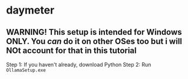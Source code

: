 # daymeter
## WARNING! This setup is intended for Windows ONLY. You _can_ do it on other OSes too but i will NOt account for that in this tutorial
Step 1: If you haven't already, download Python
Step 2: Run `OllamaSetup.exe`